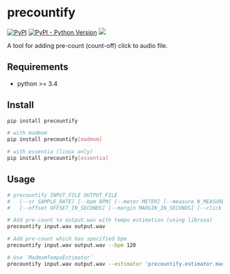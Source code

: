# precountify
[![PyPI](https://img.shields.io/pypi/v/precountify.svg)](https://python.org/pypi/precountify)
[![PyPI - Python Version](https://img.shields.io/pypi/pyversions/precountify.svg)](https://python.org/pypi/precountify)
[![](https://github.com/akiomik/precountify/workflows/Python%20package/badge.svg)](https://github.com/akiomik/precountify/actions?query=workflow%3A%22Python+package%22)

A tool for adding pre-count (count-off) click to audio file.

## Requirements

- python >= 3.4

## Install

```sh
pip install precountify

# with madmom
pip install precountify[madmom]

# with essentia (linux only)
pip install precountify[essentia]
```

## Usage

```sh
# precountify INPUT_FILE OUTPUT_FILE
#   [--sr SAMPLE_RATE] [--bpm BPM] [--meter METER] [--measure N_MEASURES] [--upbeat N_UPBEATS]
#   [--offset OFFSET_IN_SECONDS] [--margin MARGIN_IN_SECONDS] [--click CLICK_FILE] [--estimator ESTIMATOR_MODULE]

# Add pre-count to output.wav with tempo estimation (using librosa)
precountify input.wav output.wav

# Add pre-count which has specified bpm
precountify input.wav output.wav --bpm 120

# Use `MadmomTempoEstimator`
precountify input.wav output.wav --estimator 'precountify.estimator.madmom.MadmomTempoEstimator'
```
